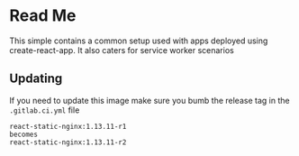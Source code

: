 # Read Me

This simple contains a common setup used with apps deployed using create-react-app.
It also caters for service worker scenarios

## Updating

If you need to update this image make sure you bumb the release tag in the `.gitlab.ci.yml` file

    react-static-nginx:1.13.11-r1
    becomes
    react-static-nginx:1.13.11-r2
